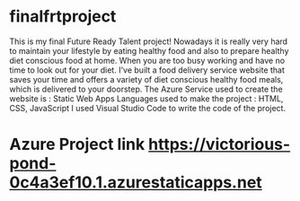 # finalfrtproject
This is my final Future Ready Talent project!
Nowadays it is really very hard to maintain your lifestyle by eating healthy food and also to prepare healthy diet conscious food at home.
When you are too busy working and have no time to look out for your diet.
I've built a food delivery service website that saves your time and offers a variety of diet conscious healthy food meals, which is delivered to your doorstep.
The Azure Service used to create the website is : Static Web Apps
Languages used to make the project : HTML, CSS, JavaScript
I used Visual Studio Code to write the code of the project.
# Azure Project link https://victorious-pond-0c4a3ef10.1.azurestaticapps.net
